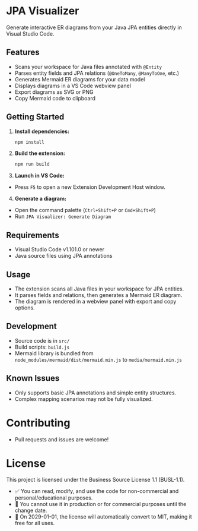 # JPA Visualizer

Generate interactive ER diagrams from your Java JPA entities directly in Visual Studio Code.

## Features

- Scans your workspace for Java files annotated with `@Entity`
- Parses entity fields and JPA relations (`@OneToMany`, `@ManyToOne`, etc.)
- Generates Mermaid ER diagrams for your data model
- Displays diagrams in a VS Code webview panel
- Export diagrams as SVG or PNG
- Copy Mermaid code to clipboard

## Getting Started

1. **Install dependencies:**
   ```sh
   npm install
2. **Build the extension:**
   ```sh
   npm run build
3. **Launch in VS Code:**
- Press `F5` to open a new Extension Development Host window.

4. **Generate a diagram:**
- Open the command palette (`Ctrl+Shift+P` or `Cmd+Shift+P`)
- Run `JPA Visualizer: Generate Diagram`

## Requirements
- Visual Studio Code v1.101.0 or newer
- Java source files using JPA annotations
## Usage
- The extension scans all Java files in your workspace for JPA entities.
- It parses fields and relations, then generates a Mermaid ER diagram.
- The diagram is rendered in a webview panel with export and copy options.
## Development
- Source code is in `src/`
- Build scripts: `build.js`
- Mermaid library is bundled from `node_modules/mermaid/dist/mermaid.min.js` to `media/mermaid.min.js`
## Known Issues
- Only supports basic JPA annotations and simple entity structures.
- Complex mapping scenarios may not be fully visualized.
# Contributing
- Pull requests and issues are welcome!
# License
This project is licensed under the Business Source License 1.1 (BUSL-1.1).
- ✅ You can read, modify, and use the code for non-commercial and personal/educational purposes.
- 🚫 You cannot use it in production or for commercial purposes until the change date.
- 📅 On 2029-01-01, the license will automatically convert to MIT, making it free for all uses.